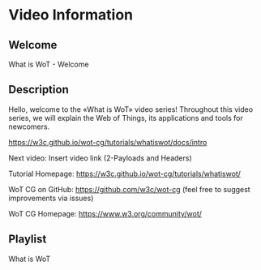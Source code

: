 # Video Information

## Welcome

What is WoT - Welcome

## Description

Hello, welcome to the «What is WoT» video series!
Throughout this video series, we will explain the Web of Things, its applications and tools for newcomers. 

https://w3c.github.io/wot-cg/tutorials/whatiswot/docs/intro

Next video: Insert video link (2-Payloads and Headers)

Tutorial Homepage: https://w3c.github.io/wot-cg/tutorials/whatiswot/

WoT CG on GitHub: https://github.com/w3c/wot-cg (feel free to suggest improvements via issues)

WoT CG Homepage: https://www.w3.org/community/wot/

## Playlist

What is WoT